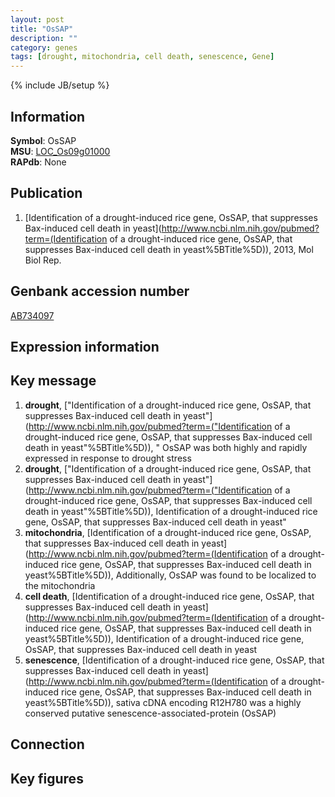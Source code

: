```yaml
---
layout: post
title: "OsSAP"
description: ""
category: genes
tags: [drought, mitochondria, cell death, senescence, Gene]
---
```

{% include JB/setup %}

## Information
__Symbol__: OsSAP  
__MSU__: [LOC_Os09g01000](http://rice.plantbiology.msu.edu/cgi-bin/ORF_infopage.cgi?orf=LOC_Os09g01000)  
__RAPdb__: None  

## Publication
1. [Identification of a drought-induced rice gene, OsSAP, that suppresses Bax-induced cell death in yeast](http://www.ncbi.nlm.nih.gov/pubmed?term=(Identification of a drought-induced rice gene, OsSAP, that suppresses Bax-induced cell death in yeast%5BTitle%5D)), 2013, Mol Biol Rep.

## Genbank accession number
[AB734097](http://www.ncbi.nlm.nih.gov/nuccore/AB734097)

## Expression information

## Key message
1. __drought__, ["Identification of a drought-induced rice gene, OsSAP, that suppresses Bax-induced cell death in yeast"](http://www.ncbi.nlm.nih.gov/pubmed?term=("Identification of a drought-induced rice gene, OsSAP, that suppresses Bax-induced cell death in yeast"%5BTitle%5D)), " OsSAP was both highly and rapidly expressed in response to drought stress
2. __drought__, ["Identification of a drought-induced rice gene, OsSAP, that suppresses Bax-induced cell death in yeast"](http://www.ncbi.nlm.nih.gov/pubmed?term=("Identification of a drought-induced rice gene, OsSAP, that suppresses Bax-induced cell death in yeast"%5BTitle%5D)), Identification of a drought-induced rice gene, OsSAP, that suppresses Bax-induced cell death in yeast"
3. __mitochondria__, [Identification of a drought-induced rice gene, OsSAP, that suppresses Bax-induced cell death in yeast](http://www.ncbi.nlm.nih.gov/pubmed?term=(Identification of a drought-induced rice gene, OsSAP, that suppresses Bax-induced cell death in yeast%5BTitle%5D)),  Additionally, OsSAP was found to be localized to the mitochondria
4. __cell death__, [Identification of a drought-induced rice gene, OsSAP, that suppresses Bax-induced cell death in yeast](http://www.ncbi.nlm.nih.gov/pubmed?term=(Identification of a drought-induced rice gene, OsSAP, that suppresses Bax-induced cell death in yeast%5BTitle%5D)), Identification of a drought-induced rice gene, OsSAP, that suppresses Bax-induced cell death in yeast
5. __senescence__, [Identification of a drought-induced rice gene, OsSAP, that suppresses Bax-induced cell death in yeast](http://www.ncbi.nlm.nih.gov/pubmed?term=(Identification of a drought-induced rice gene, OsSAP, that suppresses Bax-induced cell death in yeast%5BTitle%5D)),  sativa cDNA encoding R12H780 was a highly conserved putative senescence-associated-protein (OsSAP)

## Connection

## Key figures


